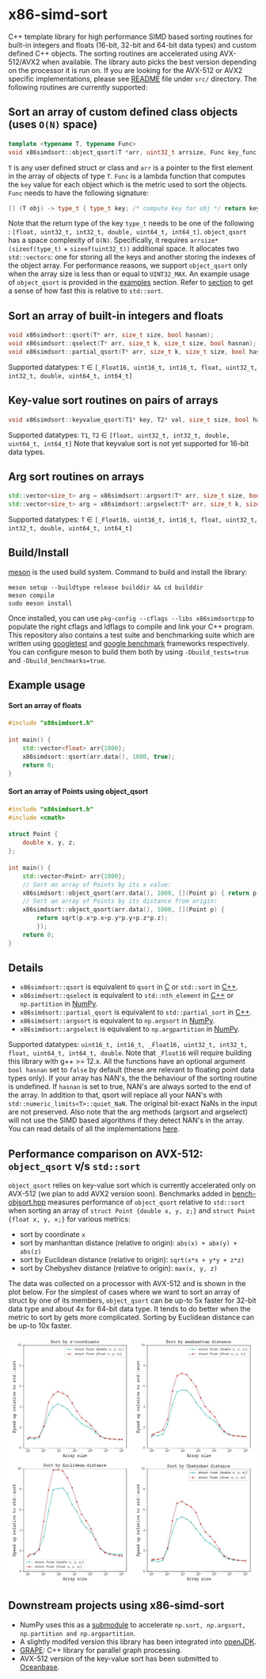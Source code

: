 # x86-simd-sort

C++ template library for high performance SIMD based sorting routines for
built-in integers and floats (16-bit, 32-bit and 64-bit data types) and custom
defined C++ objects. The sorting routines are accelerated using AVX-512/AVX2
when available. The library auto picks the best version depending on the
processor it is run on. If you are looking for the AVX-512 or AVX2 specific
implementations, please see
[README](https://github.com/intel/x86-simd-sort/blob/main/src/README.md) file
under `src/` directory. The following routines are currently supported:

## Sort an array of custom defined class objects (uses `O(N)` space)
``` cpp
template <typename T, typename Func>
void x86simdsort::object_qsort(T *arr, uint32_t arrsize, Func key_func)
```
`T` is any user defined struct or class and `arr` is a pointer to the first
element in the array of objects of type `T`. `Func` is a lambda function that
computes the `key` value for each object which is the metric used to sort the
objects. `Func` needs to have the following signature:

```cpp
[] (T obj) -> type_t { type_t key; /* compute key for obj */ return key; }
```

Note that the return type of the key `type_t` needs to be one of the following
: `[float, uint32_t, int32_t, double, uint64_t, int64_t]`. `object_qsort` has a
space complexity of `O(N)`. Specifically, it requires `arrsize*(sizeof(type_t)`
\+ `sizeof(uint32_t))` additional space. It allocates two `std::vectors`: one
for storing all the keys and another storing the indexes of the object array.
    For performance reasons, we support `object_qsort` only when the array size
    is less than or equal to `UINT32_MAX`. An example usage of `object_qsort`
    is provided in the [examples](#Sort-an-array-of-Points-using-object_qsort)
    section.  Refer to [section](#Performance-of-object_qsort) to get a sense
    of how fast this is relative to `std::sort`.

## Sort an array of built-in integers and floats
```cpp
void x86simdsort::qsort(T* arr, size_t size, bool hasnan);
void x86simdsort::qselect(T* arr, size_t k, size_t size, bool hasnan);
void x86simdsort::partial_qsort(T* arr, size_t k, size_t size, bool hasnan);
```
Supported datatypes: `T` $\in$ `[_Float16, uint16_t, int16_t, float, uint32_t,
int32_t, double, uint64_t, int64_t]`

## Key-value sort routines on pairs of arrays
```cpp
void x86simdsort::keyvalue_qsort(T1* key, T2* val, size_t size, bool hasnan);
```
Supported datatypes: `T1`, `T2` $\in$ `[float, uint32_t, int32_t, double,
uint64_t, int64_t]` Note that keyvalue sort is not yet supported for 16-bit
data types.

## Arg sort routines on arrays
```cpp
std::vector<size_t> arg = x86simdsort::argsort(T* arr, size_t size, bool hasnan);
std::vector<size_t> arg = x86simdsort::argselect(T* arr, size_t k, size_t size, bool hasnan);
```
Supported datatypes: `T` $\in$ `[_Float16, uint16_t, int16_t, float, uint32_t,
int32_t, double, uint64_t, int64_t]`

## Build/Install

[meson](https://github.com/mesonbuild/meson) is the used build system. Command
to build and install the library:

```
meson setup --buildtype release builddir && cd builddir
meson compile
sudo meson install
```

Once installed, you can use `pkg-config --cflags --libs x86simdsortcpp` to
populate the right cflags and ldflags to compile and link your C++ program.
This repository also contains a test suite and benchmarking suite which are
written using [googletest](https://github.com/google/googletest) and [google
benchmark](https://github.com/google/benchmark) frameworks respectively. You
can configure meson to build them both by using `-Dbuild_tests=true` and
`-Dbuild_benchmarks=true`.

## Example usage

#### Sort an array of floats

```cpp
#include "x86simdsort.h"

int main() {
    std::vector<float> arr{1000};
    x86simdsort::qsort(arr.data(), 1000, true);
    return 0;
}
```

#### Sort an array of Points using object_qsort
```cpp
#include "x86simdsort.h"
#include <cmath>

struct Point {
    double x, y, z;
};

int main() {
    std::vector<Point> arr{1000};
    // Sort an array of Points by its x value:
    x86simdsort::object_qsort(arr.data(), 1000, [](Point p) { return p.x; });
    // Sort an array of Points by its distance from origin:
    x86simdsort::object_qsort(arr.data(), 1000, [](Point p) {
        return sqrt(p.x*p.x+p.y*p.y+p.z*p.z);
        });
    return 0;
}
```

## Details

- `x86simdsort::qsort` is equivalent to `qsort` in
  [C](https://www.tutorialspoint.com/c_standard_library/c_function_qsort.htm)
  or `std::sort` in [C++](https://en.cppreference.com/w/cpp/algorithm/sort).
- `x86simdsort::qselect` is equivalent to `std::nth_element` in
  [C++](https://en.cppreference.com/w/cpp/algorithm/nth_element) or
  `np.partition` in
  [NumPy](https://numpy.org/doc/stable/reference/generated/numpy.partition.html).
- `x86simdsort::partial_qsort` is equivalent to `std::partial_sort` in
  [C++](https://en.cppreference.com/w/cpp/algorithm/partial_sort).
- `x86simdsort::argsort` is equivalent to `np.argsort` in
  [NumPy](https://numpy.org/doc/stable/reference/generated/numpy.argsort.html).
- `x86simdsort::argselect` is equivalent to `np.argpartition` in
  [NumPy](https://numpy.org/doc/stable/reference/generated/numpy.argpartition.html).

Supported datatypes: `uint16_t, int16_t, _Float16, uint32_t, int32_t, float,
uint64_t, int64_t, double`. Note that `_Float16` will require building this
library with g++ >= 12.x. All the functions have an optional argument `bool
hasnan` set to `false` by default (these are relevant to floating point data
types only).  If your array has NAN's, the the behaviour of the sorting routine
is undefined. If `hasnan` is set to true, NAN's are always sorted to the end of
the array. In addition to that, qsort will replace all your NAN's with
`std::numeric_limits<T>::quiet_NaN`. The original bit-exact NaNs in
the input are not preserved. Also note that the arg methods (argsort and
argselect) will not use the SIMD based algorithms if they detect NAN's in the
array. You can read details of all the implementations
[here](https://github.com/intel/x86-simd-sort/blob/main/src/README.md).

## Performance comparison on AVX-512: `object_qsort` v/s `std::sort`
`object_qsort` relies on key-value sort which is currently accelerated only on
AVX-512 (we plan to add AVX2 version soon). Benchmarks added in
[bench-objsort.hpp](./benchmarks/bench-objsort.hpp) measures performance of
`object_qsort` relative to `std::sort` when sorting an array of `struct Point
{double x, y, z;}` and `struct Point {float x, y, x;}` for various metrics:

+ sort by coordinate `x`
+ sort by manhanttan distance (relative to origin): `abs(x) + abx(y) + abs(z)`
+ sort by Euclidean distance (relative to origin): `sqrt(x*x + y*y + z*z)`
+ sort by Chebyshev distance (relative to origin): `max(x, y, z)`

The data was collected on a processor with AVX-512 and is shown in the plot
below. For the simplest of cases where we want to sort an array of struct by
one of its members, `object_qsort` can be up-to 5x faster for 32-bit data type
and about 4x for 64-bit data type. It tends to do better when the metric to
sort by gets more complicated. Sorting by Euclidean distance can be up-to 10x
faster.

![alt text](./benchmarks/object_qsort-perf.jpg?raw=true)

## Downstream projects using x86-simd-sort

- NumPy uses this as a [submodule](https://github.com/numpy/numpy/pull/22315) to accelerate `np.sort, np.argsort, np.partition and np.argpartition`.
- A slightly modifed version this library has been integrated into [openJDK](https://github.com/openjdk/jdk/pull/14227).
- [GRAPE](https://github.com/alibaba/libgrape-lite.git): C++ library for parallel graph processing.
- AVX-512 version of the key-value sort has been submitted to [Oceanbase](https://github.com/oceanbase/oceanbase/pull/1325).
